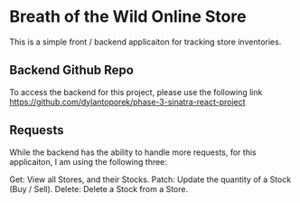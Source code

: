 # Breath of the Wild Online Store

This is a simple front / backend applicaiton for tracking store inventories.

## Backend Github Repo

To access the backend for this project, please use the following link
https://github.com/dylantoporek/phase-3-sinatra-react-project

## Requests

While the backend has the ability to handle more requests, for this applicaiton, I am using the following three:

Get:
    View all Stores, and their Stocks.
Patch:
    Update the quantity of a Stock (Buy / Sell).
Delete:
    Delete a Stock from a Store.
